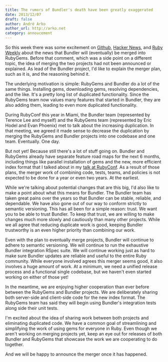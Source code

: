 ```yaml
---
title: The rumors of Bundler's death have been greatly exaggerated
date: 2013/12/07
draft: false
author: André Arko
author_url: http://arko.net
category: annoucement
---
```


So this week there was some excitement on [Github](#), [Hacker News](#), and [Ruby Weekly](#) about the news that Bundler will (eventually) be merged into RubyGems. Before that comment, which was a side point on a different topic, the idea of merging the two projects had not been announced or explained. As lead of the Bundler project, I'd like to explain the merger plan, such as it is, and the reasoning behind it.

The underlying motivation is simple: RubyGems and Bundler do a lot of the same things. Installing gems, downloading gems, resolving dependencies, and the like. It's a pretty long list of duplicated functionality. Since the RubyGems team now values many features that started in Bundler, they are also adding them, leading to even more duplicated functionality.

During RubyConf this year in Miami, the Bundler team (represented by Terence Lee and myself) and the RubyGems team (represented by Eric Hodel and Evan Phoenix) met to talk about the increasing duplication. In that meeting, we agreed it made sense to decrease the duplication by merging the RubyGems and Bundler projects into one codebase and one team. Eventually. One day.

But not yet! Because still there's a lot of stuff going on. Bundler and RubyGems already have separate feature road maps for the next 6 months, including things like parallel installation of gems and the new, more efficient index format that I talked about in my [talk at RubyConf](#). As a result of those plans, the merger work of combining code, tests, teams, and policies is not expected to be done for a year or even two years. At the earliest.

While we're talking about potential changes that are this big, I'd also like to make a point about what this means for Bundler. The Bundler team has taken great pains over the years so that Bundler can be stable, reliable, and dependable. We have also gone out of our way to conform strictly to semantic versioning. This has all been for a simple reason: trust. We want you to be able to trust Bundler. To keep that trust, we are willing to make changes much more slowly and cautiously than many other projects. While we all agree that reducing duplicate work is good, keeping Bundler trustworthy is an even higher priority than combining our work.

Even with the plan to eventually merge projects, Bundler will continue to adhere to semantic versioning. We will continue to run the exhaustive Bundler integration RSpec suite. We will continue working just as hard to make sure Bundler updates are reliable and useful to the entire Ruby community. While everyone involved agrees this merger seems good, it also involves a huge amount of work. At a minimum, we need a unified release process and a functional single codebase, but we haven't even started working on either of those yet!

In the meantime, we are enjoying higher cooperation than ever before between the RubyGems and Bundler projects. We are deliberately sharing both server-side and client-side code for the new index format. The RubyGems team has said they will begin using Bundler's integration tests along side their unit tests.

I'm excited about the idea of sharing work between both projects and eliminating duplicated code. We have a common goal of streamlining and simplifying the work of using gems for everyone in Ruby. Even though we aren't working on merging projects yet, keep an eye out for releases of both Bundler and RubyGems that showcase the work we are cooperating to do together.

And we will be happy to announce the merger once it has happened.
